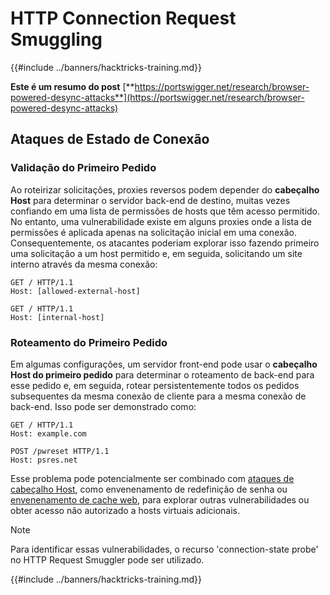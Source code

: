 # HTTP Connection Request Smuggling

{{#include ../banners/hacktricks-training.md}}

**Este é um resumo do post** [**https://portswigger.net/research/browser-powered-desync-attacks**](https://portswigger.net/research/browser-powered-desync-attacks)

## Ataques de Estado de Conexão <a href="#state" id="state"></a>

### Validação do Primeiro Pedido

Ao roteirizar solicitações, proxies reversos podem depender do **cabeçalho Host** para determinar o servidor back-end de destino, muitas vezes confiando em uma lista de permissões de hosts que têm acesso permitido. No entanto, uma vulnerabilidade existe em alguns proxies onde a lista de permissões é aplicada apenas na solicitação inicial em uma conexão. Consequentemente, os atacantes poderiam explorar isso fazendo primeiro uma solicitação a um host permitido e, em seguida, solicitando um site interno através da mesma conexão:
```
GET / HTTP/1.1
Host: [allowed-external-host]

GET / HTTP/1.1
Host: [internal-host]
```
### Roteamento do Primeiro Pedido

Em algumas configurações, um servidor front-end pode usar o **cabeçalho Host do primeiro pedido** para determinar o roteamento de back-end para esse pedido e, em seguida, rotear persistentemente todos os pedidos subsequentes da mesma conexão de cliente para a mesma conexão de back-end. Isso pode ser demonstrado como:
```
GET / HTTP/1.1
Host: example.com

POST /pwreset HTTP/1.1
Host: psres.net
```
Esse problema pode potencialmente ser combinado com [ataques de cabeçalho Host](https://portswigger.net/web-security/host-header), como envenenamento de redefinição de senha ou [envenenamento de cache web](https://portswigger.net/web-security/web-cache-poisoning), para explorar outras vulnerabilidades ou obter acesso não autorizado a hosts virtuais adicionais.

> [!NOTE]
> Para identificar essas vulnerabilidades, o recurso 'connection-state probe' no HTTP Request Smuggler pode ser utilizado.

{{#include ../banners/hacktricks-training.md}}
